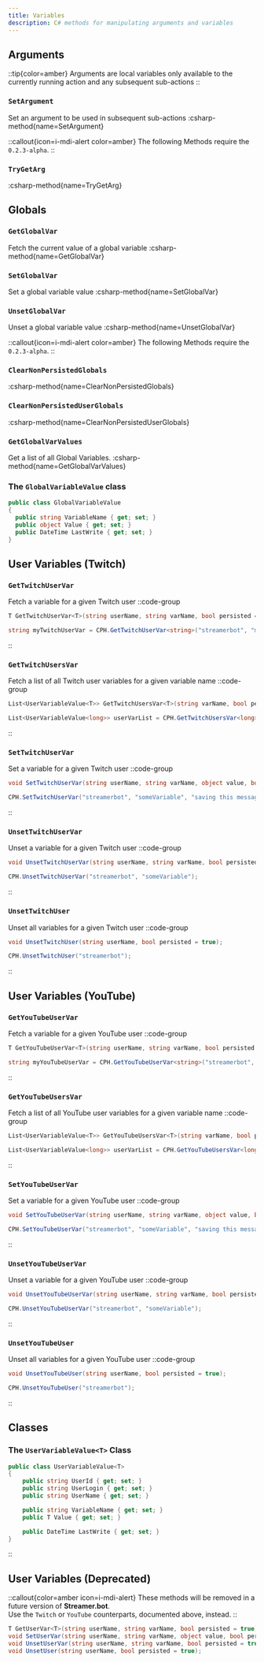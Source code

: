 ```yaml
---
title: Variables
description: C# methods for manipulating arguments and variables
---
```


## Arguments
::tip{color=amber}
Arguments are local variables only available to the currently running action and any subsequent sub-actions
::

### `SetArgument`
Set an argument to be used in subsequent sub-actions
:csharp-method{name=SetArgument}

::callout{icon=i-mdi-alert color=amber}
The following Methods require the `0.2.3-alpha`.
::

### `TryGetArg`
:csharp-method{name=TryGetArg}



## Globals
### `GetGlobalVar`
Fetch the current value of a global variable
:csharp-method{name=GetGlobalVar}

### `SetGlobalVar`
Set a global variable value
:csharp-method{name=SetGlobalVar}

### `UnsetGlobalVar`
Unset a global variable value
:csharp-method{name=UnsetGlobalVar}

::callout{icon=i-mdi-alert color=amber}
The following Methods require the `0.2.3-alpha`.
::

### `ClearNonPersistedGlobals`
:csharp-method{name=ClearNonPersistedGlobals}

### `ClearNonPersistedUserGlobals`
:csharp-method{name=ClearNonPersistedUserGlobals}

### `GetGlobalVarValues`
Get a list of all Global Variables.
:csharp-method{name=GetGlobalVarValues}

### The `GlobalVariableValue` class
```cs
public class GlobalVariableValue
{
  public string VariableName { get; set; }
  public object Value { get; set; }
  public DateTime LastWrite { get; set; }
}
```

## User Variables (Twitch)
### `GetTwitchUserVar`
Fetch a variable for a given Twitch user
::code-group
  ```csharp [Method]
  T GetTwitchUserVar<T>(string userName, string varName, bool persisted = true);
  ```
  ```csharp [Example]
  string myTwitchUserVar = CPH.GetTwitchUserVar<string>("streamerbot", "myTwitchUserVar");
  ```
::

### `GetTwitchUsersVar`
Fetch a list of all Twitch user variables for a given variable name
::code-group
  ```csharp [Method]
  List<UserVariableValue<T>> GetTwitchUsersVar<T>(string varName, bool persisted = true);
  ```
  ```csharp [Example]
  List<UserVariableValue<long>> userVarList = CPH.GetTwitchUsersVar<long>("points", true);
  ```
::

### `SetTwitchUserVar`
Set a variable for a given Twitch user
::code-group
  ```csharp [Method]
  void SetTwitchUserVar(string userName, string varName, object value, bool persisted = true);
  ```
  ```csharp [Example]
  CPH.SetTwitchUserVar("streamerbot", "someVariable", "saving this message for later :)");
  ```
::

### `UnsetTwitchUserVar`
Unset a variable for a given Twitch user
::code-group
  ```csharp [Method]
  void UnsetTwitchUserVar(string userName, string varName, bool persisted = true);
  ```
  ```csharp [Example]
  CPH.UnsetTwitchUserVar("streamerbot", "someVariable");
  ```
::

### `UnsetTwitchUser`
Unset all variables for a given Twitch user
::code-group
  ```csharp [Method]
  void UnsetTwitchUser(string userName, bool persisted = true);
  ```
  ```csharp [Example]
  CPH.UnsetTwitchUser("streamerbot");
  ```
::

## User Variables (YouTube)
### `GetYouTubeUserVar`
Fetch a variable for a given YouTube user
::code-group
  ```csharp [Method]
  T GetYouTubeUserVar<T>(string userName, string varName, bool persisted = true);
  ```
  ```csharp [Example]
  string myYouTubeUserVar = CPH.GetYouTubeUserVar<string>("streamerbot", "myYouTubeUserVar");
  ```
::
### `GetYouTubeUsersVar`
Fetch a list of all YouTube user variables for a given variable name
::code-group
  ```csharp [Method]
  List<UserVariableValue<T>> GetYouTubeUsersVar<T>(string varName, bool persisted = true);
  ```
  ```csharp [Example]
  List<UserVariableValue<long>> userVarList = CPH.GetYouTubeUsersVar<long>("points", true);
  ```
::

### `SetYouTubeUserVar`
Set a variable for a given YouTube user
::code-group
  ```csharp [Method]
  void SetYouTubeUserVar(string userName, string varName, object value, bool persisted = true);
  ```
  ```csharp [Example]
  CPH.SetYouTubeUserVar("streamerbot", "someVariable", "saving this message for later :)");
  ```
::

### `UnsetYouTubeUserVar`
Unset a variable for a given YouTube user
::code-group
  ```csharp [Method]
  void UnsetYouTubeUserVar(string userName, string varName, bool persisted = true);
  ```
  ```csharp [Example]
  CPH.UnsetYouTubeUserVar("streamerbot", "someVariable");
  ```
::

### `UnsetYouTubeUser`
Unset all variables for a given YouTube user
::code-group
  ```csharp [Method]
  void UnsetYouTubeUser(string userName, bool persisted = true);
  ```
  ```csharp [Example]
  CPH.UnsetYouTubeUser("streamerbot");
  ```
::

## Classes
### The `UserVariableValue<T>` Class
```cs
public class UserVariableValue<T>
{
    public string UserId { get; set; }
    public string UserLogin { get; set; }
    public string UserName { get; set; }

    public string VariableName { get; set; }
    public T Value { get; set; }

    public DateTime LastWrite { get; set; }
}
```
::

## User Variables (Deprecated)
::callout{color=amber icon=i-mdi-alert}
These methods will be removed in a future version of **Streamer.bot**.<br>
Use the `Twitch` or `YouTube` counterparts, documented above, instead.
::

```csharp
T GetUserVar<T>(string userName, string varName, bool persisted = true);
void SetUserVar(string userName, string varName, object value, bool persisted = true);
void UnsetUserVar(string userName, string varName, bool persisted = true);
void UnsetUser(string userName, bool persisted = true);
```
